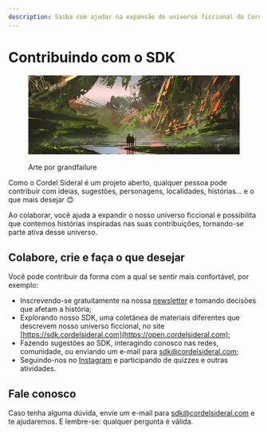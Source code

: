 ```yaml
---
description: Saiba com ajudar na expansão do universo ficcional do Cordel Sideral.
---
```


# Contribuindo com o SDK

<figure><img src="../.gitbook/assets/cs3.jpg" alt=""><figcaption><p>Arte por grandfailure</p></figcaption></figure>

Como o Cordel Sideral é um projeto aberto, qualquer pessoa pode contribuir com ideias, sugestões, personagens, localidades, histórias... e o que mais desejar :blush:

Ao colaborar, você ajuda a expandir o nosso universo ficcional e possibilita que contemos histórias inspiradas nas suas contribuições, tornando-se parte ativa desse universo.

## Colabore, crie e faça o que desejar

Você pode contribuir da forma com a qual se sentir mais confortável, por exemplo:

* Inscrevendo-se gratuitamente na nossa [newsletter](https://newsletter.cordelsideral.com) e tomando decisões que afetam a história;
* Explorando nosso SDK, uma coletânea de materiais diferentes que descrevem nosso universo ficcional, no site [https://sdk.cordelsideral.com](https://open.cordelsideral.com);
* Fazendo sugestões ao SDK, interagindo conosco nas redes, comunidade, ou enviando um e-mail para [sdk@cordelsideral.com](mailto:sdk@cordelsideral.com);
* Seguindo-nos no [Instagram](https://instagram.com/cordelsideral) e participando de quizzes e outras atividades.

## Fale conosco

Caso tenha alguma dúvida, envie um e-mail para [sdk@cordelsideral.com](mailto:sdk@cordelsideral.com) e te ajudaremos. E lembre-se: qualquer pergunta é válida.
